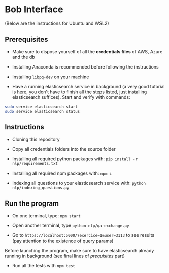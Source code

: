 # Bob Interface

(Below are the instructions for Ubuntu and WSL2)
## Prerequisites

* Make sure to dispose yourself of all the __credentials files__ of AWS, Azure and the db

* Installing Anaconda is recommended before following the instructions

* Installing `libpq-dev` on your machine 

* Have a running elasticsearch service in background (a very good tutorial is [here](https://www.digitalocean.com/community/tutorials/how-to-install-elasticsearch-logstash-and-kibana-elastic-stack-on-ubuntu-18-04), you don't have to finish all the steps listed, just installing elasticsearch suffices). Start and verify with commands:

```bash
sudo service elasticsearch start
sudo service elasticsearch status
```

## Instructions

* Cloning this repository

* Copy all credentials folders into the source folder

* Installing all required python packages with: `pip install -r nlp/requirements.txt`

* Installing all required npm packages with: `npm i`

* Indexing all questions to your elasticsearch service with: `python nlp/indexing_questions.py`

## Run the program

* On one terminal, type: `npm start`

* Open another terminal, type `python nlp/qa-exchange.py`

* Go to `https://localhost:5000/?exercice=1&user=3113` to see results (pay attention to the existence of query params)

Before launching the program, make sure to have elasticsearch already running in background (see final lines of _prequisites_ part)

* Run all the tests with `npm test`







